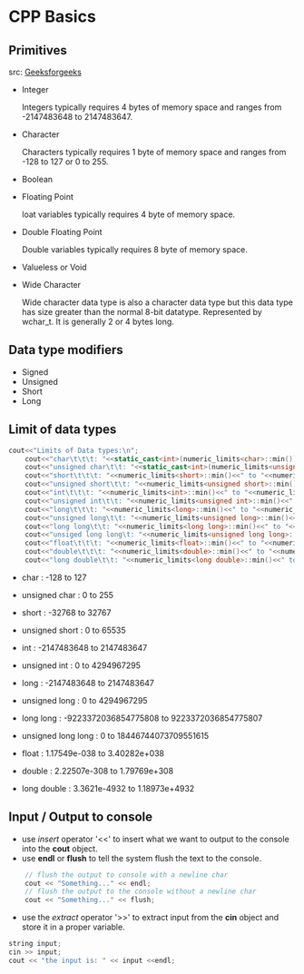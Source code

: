 # CPP Basics

## Primitives

src: [Geeksforgeeks](https://www.geeksforgeeks.org/c-data-types/)

- Integer

  Integers typically requires 4 bytes of memory space and ranges from -2147483648 to 2147483647.

- Character

  Characters typically requires 1 byte of memory space and ranges from -128 to 127 or 0 to 255.

- Boolean

- Floating Point

  loat variables typically requires 4 byte of memory space.

- Double Floating Point

  Double variables typically requires 8 byte of memory space.

- Valueless or Void
- Wide Character

  Wide character data type is also a character data type but this data type has size greater than the normal 8-bit datatype. Represented by wchar_t. It is generally 2 or 4 bytes long.

## Data type modifiers

- Signed
- Unsigned
- Short
- Long

## Limit of data types

```cpp
cout<<"Limits of Data types:\n";
    cout<<"char\t\t\t: "<<static_cast<int>(numeric_limits<char>::min())<<" to "<<static_cast<int>(numeric_limits<char>::max())<<endl;
    cout<<"unsigned char\t\t: "<<static_cast<int>(numeric_limits<unsigned char>::min())<<" to "<<static_cast<int>(numeric_limits<unsigned char>::max())<<endl;
    cout<<"short\t\t\t: "<<numeric_limits<short>::min()<<" to "<<numeric_limits<short>::max()<<endl;
    cout<<"unsigned short\t\t: "<<numeric_limits<unsigned short>::min()<<" to "<<numeric_limits<unsigned short>::max()<<endl;
    cout<<"int\t\t\t: "<<numeric_limits<int>::min()<<" to "<<numeric_limits<int>::max()<<endl;
    cout<<"unsigned int\t\t: "<<numeric_limits<unsigned int>::min()<<" to "<<numeric_limits<unsigned int>::max()<<endl;
    cout<<"long\t\t\t: "<<numeric_limits<long>::min()<<" to "<<numeric_limits<long>::max()<<endl;
    cout<<"unsigned long\t\t: "<<numeric_limits<unsigned long>::min()<<" to "<<numeric_limits<unsigned long>::max()<<endl;
    cout<<"long long\t\t: "<<numeric_limits<long long>::min()<<" to "<<numeric_limits<long long>::max()<<endl;
    cout<<"unsiged long long\t: "<<numeric_limits<unsigned long long>::min()<<" to "<<numeric_limits<unsigned long long>::max()<<endl;
    cout<<"float\t\t\t: "<<numeric_limits<float>::min()<<" to "<<numeric_limits<float>::max()<<endl;
    cout<<"double\t\t\t: "<<numeric_limits<double>::min()<<" to "<<numeric_limits<double>::max()<<endl;
    cout<<"long double\t\t: "<<numeric_limits<long double>::min()<<" to "<<numeric_limits<long double>::max()<<endl;
```

- char : -128 to 127

- unsigned char : 0 to 255

- short : -32768 to 32767

- unsigned short : 0 to 65535

- int : -2147483648 to 2147483647

- unsigned int : 0 to 4294967295

- long : -2147483648 to 2147483647

- unsigned long : 0 to 4294967295

- long long : -9223372036854775808 to 9223372036854775807

- unsigned long long : 0 to 18446744073709551615

- float : 1.17549e-038 to 3.40282e+038

- double : 2.22507e-308 to 1.79769e+308

- long double : 3.3621e-4932 to 1.18973e+4932

## Input / Output to console

- use _insert_ operator '<<' to insert what we want to output to the console into the **cout** object.
- use **endl** or **flush** to tell the system flush the text to the console.

```cpp
    // flush the output to console with a newline char
    cout << "Something..." << endl;
    // flush the output to the console without a newline char
    cout << "Something..." << flush;
```

- use the _extract_ operator '>>' to extract input from the **cin** object and store it in a proper variable.

```cpp
string input;
cin >> input;
cout << "the input is: " << input <<endl;
```
